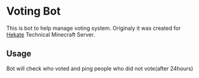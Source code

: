 # Voting Bot   
This is bot to help manage voting system. Originaly it was created for [Hekate](https://discord.gg/sfCkZDA) Technical Minecraft Server.   
## Usage   
Bot will check who voted and ping people who did not vote(after 24hours)   
